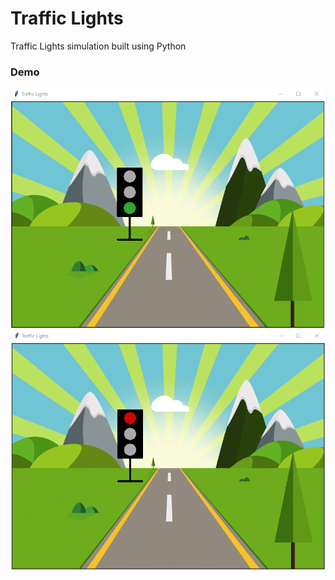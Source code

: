 # Traffic Lights

Traffic Lights simulation built using Python

### Demo

<p align="center">
  <img alt="Traffic Light Cycle" src='https://github.com/mikedriessen/ApplicatieLaag/blob/main/Verkeerslicht/img/Voorbeelden/VoorbeeldGroen.PNG'>

<img width="798" alt="Traffic Light" src="https://github.com/mikedriessen/ApplicatieLaag/blob/main/Verkeerslicht/img/Voorbeelden/VoorbeeldRood.PNG">
</p>



